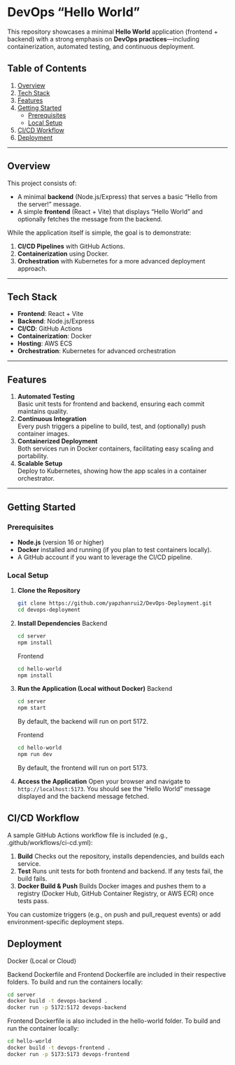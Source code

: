 # DevOps “Hello World”

This repository showcases a minimal **Hello World** application (frontend + backend) with a strong emphasis on **DevOps practices**—including containerization, automated testing, and continuous deployment.

## Table of Contents
1. [Overview](#overview)  
2. [Tech Stack](#tech-stack)  
3. [Features](#features)  
4. [Getting Started](#getting-started)  
   - [Prerequisites](#prerequisites)  
   - [Local Setup](#local-setup)  
5. [CI/CD Workflow](#cicd-workflow)
6. [Deployment](#deployment)  

---

## Overview
This project consists of:
- A minimal **backend** (Node.js/Express) that serves a basic “Hello from the server!” message.
- A simple **frontend** (React + Vite) that displays “Hello World” and optionally fetches the message from the backend.

While the application itself is simple, the goal is to demonstrate:
1. **CI/CD Pipelines** with GitHub Actions. 
2. **Containerization** using Docker.  
3. **Orchestration** with Kubernetes for a more advanced deployment approach.

---

## Tech Stack
- **Frontend**: React + Vite
- **Backend**: Node.js/Express 
- **CI/CD**: GitHub Actions
- **Containerization**: Docker  
- **Hosting**: AWS ECS
- **Orchestration**: Kubernetes for advanced orchestration

---

## Features
1. **Automated Testing**  
   Basic unit tests for frontend and backend, ensuring each commit maintains quality.
2. **Continuous Integration**  
   Every push triggers a pipeline to build, test, and (optionally) push container images.
3. **Containerized Deployment**  
   Both services run in Docker containers, facilitating easy scaling and portability.
4. **Scalable Setup**  
   Deploy to Kubernetes, showing how the app scales in a container orchestrator.

---

## Getting Started

### Prerequisites
- **Node.js** (version 16 or higher)
- **Docker** installed and running (if you plan to test containers locally).
- A GitHub account if you want to leverage the CI/CD pipeline.

### Local Setup
1. **Clone the Repository**  
   ```bash
   git clone https://github.com/yapzhanrui2/DevOps-Deployment.git
   cd devops-deployment
   ```

2. **Install Dependencies**
   Backend 
   ```bash
   cd server
   npm install
   ```

   Frontend
   ```bash
   cd hello-world
   npm install
   ```

3. **Run the Application (Local without Docker)**
   Backend
   ```bash
   cd server
   npm start
   ```
   By default, the backend will run on port 5172.

   Frontend
   ```bash
   cd hello-world
   npm run dev
   ```
   By default, the frontend will run on port 5173.

4. **Access the Application**
   Open your browser and navigate to `http://localhost:5173`. You should see the “Hello World” message displayed and the backend message fetched.

## CI/CD Workflow

A sample GitHub Actions workflow file is included (e.g., .github/workflows/ci-cd.yml):

1.	**Build**
Checks out the repository, installs dependencies, and builds each service.
2.	**Test**
Runs unit tests for both frontend and backend. If any tests fail, the build fails.
3.	**Docker Build & Push**
Builds Docker images and pushes them to a registry (Docker Hub, GitHub Container Registry, or AWS ECR) once tests pass.

You can customize triggers (e.g., on push and pull_request events) or add environment-specific deployment steps.

## Deployment
Docker (Local or Cloud)

Backend Dockerfile and Frontend Dockerfile are included in their respective folders.
To build and run the containers locally:
```bash
cd server
docker build -t devops-backend .
docker run -p 5172:5172 devops-backend
```

Frontend Dockerfile is also included in the hello-world folder.
To build and run the container locally:
```bash
cd hello-world
docker build -t devops-frontend .
docker run -p 5173:5173 devops-frontend
```